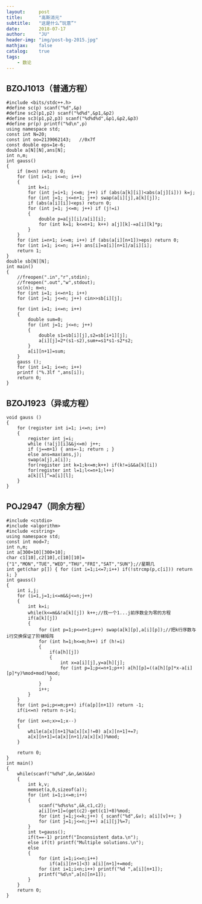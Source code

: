 ```yaml
---
layout:     post
title:      "高斯消元"
subtitle:   "这是什么“玩意”"
date:       2018-07-17
author:     "JU"
header-img: "img/post-bg-2015.jpg"
mathjax:    false
catalog:    true
tags:
    - 数论
---
```



## BZOJ1013（普通方程）


    #include <bits/stdc++.h>
    #define sc(p) scanf("%d",&p)
    #define sc2(p1,p2) scanf("%d%d",&p1,&p2)
    #define sc3(p1,p2,p3) scanf("%d%d%d",&p1,&p2,&p3)
    #define pr(p) printf("%d\n",p)
    using namespace std;
    const int N=20;
    const int oo=2139062143;   //0x7f
    const double eps=1e-6;
    double a[N][N],ans[N];
    int n,m;
    int gauss()
    {
        if (m<n) return 0;
        for (int i=1; i<=n; i++)
        {
            int k=i;
            for (int j=i+1; j<=m; j++) if (abs(a[k][i])<abs(a[j][i])) k=j;
            for (int j=1; j<=n+1; j++) swap(a[i][j],a[k][j]);
            if (abs(a[i][i])<eps) return 0;
            for (int j=1; j<=m; j++) if (j!=i)
            {
                double p=a[j][i]/a[i][i];
                for (int k=1; k<=n+1; k++) a[j][k]-=a[i][k]*p;
            }
        }
        for (int i=n+1; i<=m; i++) if (abs(a[i][n+1])>eps) return 0;
        for (int i=1; i<=n; i++) ans[i]=a[i][n+1]/a[i][i];
        return 1;
    }
    double sb[N][N];
    int main()
    {
        //freopen(".in","r",stdin);
        //freopen(".out","w",stdout);
        sc(n); m=n;
        for (int i=1; i<=n+1; i++)
        for (int j=1; j<=n; j++) cin>>sb[i][j];

        for (int i=1; i<=n; i++)
        {
            double sum=0;
            for (int j=1; j<=n; j++)
            {
                double s1=sb[i][j],s2=sb[i+1][j];
                a[i][j]=2*(s1-s2),sum+=s1*s1-s2*s2;
            }	
            a[i][n+1]=sum;
        }
        gauss ();
        for (int i=1; i<=n; i++)
        printf ("%.3lf ",ans[i]);
        return 0;
    }


## BZOJ1923（异或方程）
    void gauss ()
    {
        for (register int i=1; i<=n; i++)
        {
            register int j=i;
            while (!a[j][i]&&j<=m) j++;
            if (j==m+1) { ans=-1; return ; }
            else ans=max(ans,j);
            swap(a[j],a[i]);
            for(register int k=1;k<=m;k++) if(k!=i&&a[k][i])
            for(register int l=1;l<=n+1;l++)
            a[k][l]^=a[i][l];
        }
    }
    
## POJ2947（同余方程）
    #include <cstdio>
    #include <algorithm>
    #include <cstring>
    using namespace std;
    const int mod=7;
    int n,m;
    int a[300+10][300+10];
    char c1[10],c2[10],c[10][10]={"1","MON","TUE","WED","THU","FRI","SAT","SUN"};//星期几
    int get(char p[]) { for (int i=1;i<=7;i++) if(!strcmp(p,c[i])) return i; }
    int gauss()
    {
        int i,j;
        for (i=1,j=1;i<=m&&j<=n;j++)
        {
            int k=i;
            while(k<=m&&!a[k][j]) k++;//找一个1...j前序数全为零的方程
            if(a[k][j])
            {
                for (int p=1;p<=n+1;p++) swap(a[k][p],a[i][p]);//把k行序数与i行交换保证了阶梯矩阵
                for (int h=1;h<=m;h++) if (h!=i)
                {
                    if(a[h][j])
                    {
                        int x=a[i][j],y=a[h][j];
                        for (int p=1;p<=n+1;p++) a[h][p]=((a[h][p]*x-a[i][p]*y)%mod+mod)%mod;
                    }
                }
                i++;
            }
        }
        for (int p=i;p<=m;p++) if(a[p][n+1]) return -1;
        if(i<=n) return n-i+1;

        for (int x=n;x>=1;x--)
        {
            while(a[x][n+1]%a[x][x]!=0) a[x][n+1]+=7;
            a[x][n+1]=(a[x][n+1]/a[x][x])%mod;
        }

        return 0;
    }
    int main()
    {
        while(scanf("%d%d",&n,&m)&&n)
        {
            int k,v;
            memset(a,0,sizeof(a));
            for (int i=1;i<=m;i++)
            {
                scanf("%d%s%s",&k,c1,c2);
                a[i][n+1]=(get(c2)-get(c1)+8)%mod;
                for (int j=1;j<=k;j++) { scanf("%d",&v); a[i][v]++; }
                for (int j=1;j<=n;j++) a[i][j]%=7;
            }
            int t=gauss();
            if(t==-1) printf("Inconsistent data.\n");
            else if(t) printf("Multiple solutions.\n");
            else
            {
                for (int i=1;i<=n;i++)
                    if(a[i][n+1]<3) a[i][n+1]+=mod;
                for (int i=1;i<n;i++) printf("%d ",a[i][n+1]);
                printf("%d\n",a[n][n+1]);
            }
        }
        return 0;
    }
